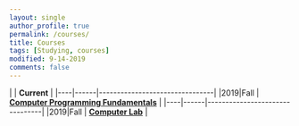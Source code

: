 ```yaml
---
layout: single
author_profile: true
permalink: /courses/
title: Courses
tags: [Studying, courses]
modified: 9-14-2019
comments: false
---
```



|           | **Current**                    |
|----|------|--------------------------------|
|2019|Fall  | **<a href="https://sauleh.github.io/fc98/">Computer Programming Fundamentals</a>**         |
|----|------|--------------------------------|
|2019|Fall  | **<a href="https://sauleh.github.io/fc98/">Computer Lab</a>** |


